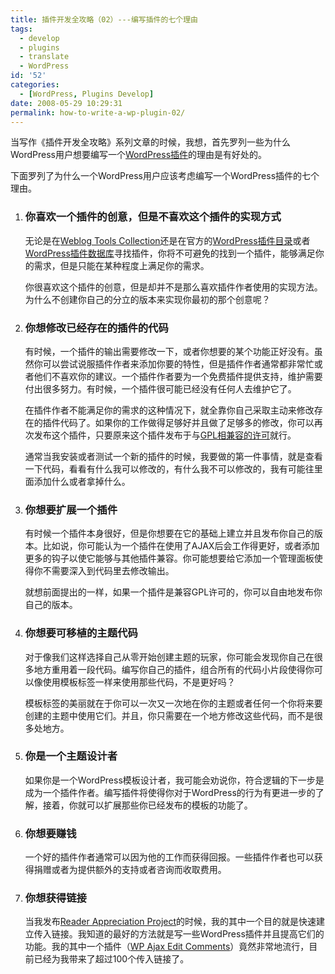 ```yaml
---
title: 插件开发全攻略（02）---编写插件的七个理由
tags:
  - develop
  - plugins
  - translate
  - WordPress
id: '52'
categories:
  - [WordPress, Plugins Develop]
date: 2008-05-29 10:29:31
permalink: how-to-write-a-wp-plugin-02/
---
```


当写作《插件开发全攻略》系列文章的时候，我想，首先罗列一些为什么WordPress用户想要编写一个[WordPress插件](http://wordpress.org/extend/plugins/)的理由是有好处的。

下面罗列了为什么一个WordPress用户应该考虑编写一个WordPress插件的七个理由。
<!-- more -->
1.  ### 你喜欢一个插件的创意，但是不喜欢这个插件的实现方式
    
    无论是在[Weblog Tools Collection](http://weblogtoolscollection.com/)还是在官方的[WordPress插件目录](http://wordpress.org/development/2007/03/plugin-directory/)或者[WordPress插件数据库](http://wp-plugins.net/)寻找插件，你将不可避免的找到一个插件，能够满足你的需求，但是只能在某种程度上满足你的需求。
    
    你很喜欢这个插件的创意，但是却并不是那么喜欢插件作者使用的实现方法。为什么不创建你自己的分立的版本来实现你最初的那个创意呢？
    
2.  ### 你想修改已经存在的插件的代码
    
    有时候，一个插件的输出需要修改一下，或者你想要的某个功能正好没有。虽然你可以尝试说服插件作者来添加你要的特性，但是插件作者通常都非常忙或者他们不喜欢你的建议。一个插件作者要为一个免费插件提供支持，维护需要付出很多努力。有时候，一个插件很可能已经没有任何人去维护它了。
    
    在插件作者不能满足你的需求的这种情况下，就全靠你自己采取主动来修改存在的插件代码了。如果你的工作做得足够好并且做了足够多的修改，你可以再次发布这个插件，只要原来这个插件发布于与[GPL相兼容的许可](http://www.gnu.org/licenses/gpl.html)就行。
    
    通常当我安装或者测试一个新的插件的时候，我要做的第一件事情，就是查看一下代码，看看有什么我可以修改的，有什么我不可以修改的，我有可能往里面添加什么或者拿掉什么。
    
3.  ### 你想要扩展一个插件
    
    有时候一个插件本身很好，但是你想要在它的基础上建立并且发布你自己的版本。比如说，你可能认为一个插件在使用了AJAX后会工作得更好，或者添加更多的钩子以使它能够与其他插件兼容。你可能想要给它添加一个管理面板使得你不需要深入到代码里去修改输出。
    
    就想前面提出的一样，如果一个插件是兼容GPL许可的，你可以自由地发布你自己的版本。
    
4.  ### 你想要可移植的主题代码
    
    对于像我们这样选择自己从零开始创建主题的玩家，你可能会发现你自己在很多地方重用着一段代码。编写你自己的插件，组合所有的代码小片段使得你可以像使用模板标签一样来使用那些代码，不是更好吗？
    
    模板标签的美丽就在于你可以一次又一次地在你的主题或者任何一个你将来要创建的主题中使用它们。并且，你只需要在一个地方修改这些代码，而不是很多处地方。
    
5.  ### 你是一个主题设计者
    
    如果你是一个WordPress模板设计者，我可能会劝说你，符合逻辑的下一步是成为一个插件作者。编写插件将使得你对于WordPress的行为有更进一步的了解，接着，你就可以扩展那些你已经发布的模板的功能了。
    
6.  ### 你想要赚钱
    
    一个好的插件作者通常可以因为他的工作而获得回报。一些插件作者也可以获得捐赠或者为提供额外的支持或者咨询而收取费用。
    
7.  ### 你想获得链接
    
    当我发布[Reader Appreciation Project](http://www.raproject.com/)的时候，我的其中一个目的就是快速建立传入链接。我知道的最好的方法就是写一些WordPress插件并且提高它们的功能。我的其中一个插件（[WP Ajax Edit Comments](http://www.raproject.com/ajax-edit-comments/)）竟然非常地流行，目前已经为我带来了超过100个传入链接了。